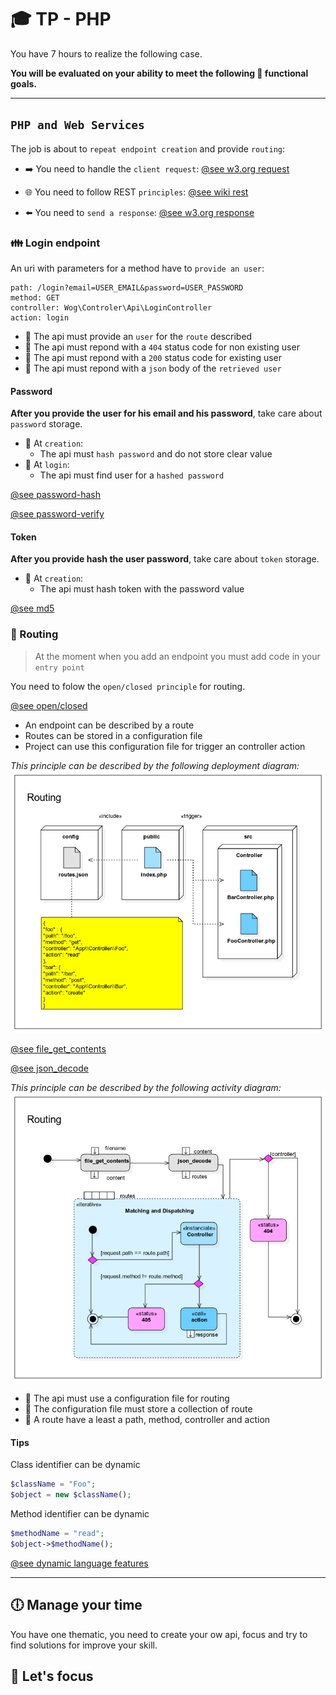 # 🎓  TP - PHP

You have 7 hours to realize the following case.

**You will be evaluated on your ability to meet the following 📝 functional goals.**

___

## `PHP and Web Services`

The job is about to `repeat endpoint creation` and provide `routing`:

* ➡️ You need to handle the `client request`: [@see w3.org request](https://www.w3.org/Protocols/rfc2616/rfc2616-sec5.html)

* 🌐 You need to follow REST `principles`: [@see wiki rest](https://fr.wikipedia.org/wiki/Representational_state_transfer#Appliqu%C3%A9_aux_services_web)

* ⬅️ You need to `send a response`: [@see w3.org response](https://www.w3.org/Protocols/rfc2616/rfc2616-sec6.html)


### 👪 Login endpoint
An uri with parameters for a method have to `provide an user`:

```
path: /login?email=USER_EMAIL&password=USER_PASSWORD
method: GET
controller: Wog\Controler\Api\LoginController
action: login
```

* 📝 The api must provide an `user` for the `route` described
* 📝 The api must repond with a `404` status code for non existing user
* 📝 The api must repond with a `200` status code for existing user
* 📝 The api must repond with a `json` body of the `retrieved user`


#### Password

**After you provide the user for his email and his password**, take care about `password` storage.

* 📝 At `creation`:
    * The api must `hash password` and do not store clear value
* 📝 At `login`:
    * The api must find user for a `hashed password`


[@see password-hash](https://www.php.net/manual/fr/function.password-hash.php)

[@see password-verify](https://www.php.net/manual/fr/function.password-verify.php)

#### Token

**After you provide hash the user password**, take care about `token` storage.

* 📝 At `creation`:
    * The api must hash token with the password value

[@see md5](https://www.php.net/manual/fr/function.md5.php)


### 🚦 Routing


> At the moment when you add an endpoint you must add code in your `entry point` 

You need to folow the `open/closed principle` for routing.

[@see open/closed](https://en.wikipedia.org/wiki/Open%E2%80%93closed_principle)

* An endpoint can be described by a route
* Routes can be stored in a configuration file
* Project can use this configuration file for trigger an controller action

*This principle can be described by the following deployment diagram:*
![diagram](deployment.png)


[@see file_get_contents](https://www.php.net/manual/fr/function.file-get-contents.php)

[@see json_decode](https://www.php.net/manual/fr/function.json-decode.php)

*This principle can be described by the following activity diagram:*
![diagram](activity.png)

* 📝 The api must use a configuration file for routing
* 📝 The configuration file must store a collection of route
* 📝 A route have a least a path, method, controller and action

#### Tips

Class identifier can be dynamic
```php
$className = "Foo";
$object = new $className();
```
Method identifier can be dynamic
```php
$methodName = "read";
$object->$methodName();
```
[@see dynamic language features](https://www.php.net/manual/fr/language.namespaces.dynamic.php)
___
## 🕕 Manage your time

You have one thematic, you need to create your ow api, focus and try to find solutions for improve your skill.

## 🎯 Let's focus

